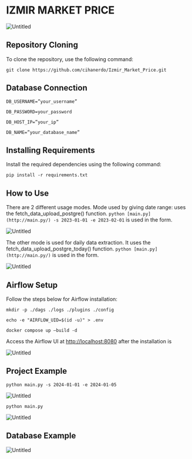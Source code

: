 # IZMIR MARKET PRICE

![Untitled](IZMIR%20MARKET%20PRICE%2096073c7e82a34f9eb3d3bd347e0d1c53/Untitled.gif)

## Repository Cloning

To clone the repository, use the following command:

`git clone https://github.com/cihanerdo/Izmir_Market_Price.git`

## Database Connection

`DB_USERNAME=”your_username”`

`DB_PASSWORD=your_password`

`DB_HOST_IP=”your_ip”`

`DB_NAME=”your_database_name”`

## Installing Requirements

Install the required dependencies using the following command:

`pip install -r requirements.txt`

## How to Use

There are 2 different usage modes.
Mode used by giving date range:
uses the fetch_data_upload_postgre() function.
`python [main.py](http://main.py/) -s 2023-01-01 -e 2023-02-01`
is used in the form.

![Untitled](IZMIR%20MARKET%20PRICE%2096073c7e82a34f9eb3d3bd347e0d1c53/Untitled.png)

The other mode is used for daily data extraction.
It uses the fetch_data_upload_postgre_today() function.
`python [main.py](http://main.py/)`
is used in the form.

![Untitled](IZMIR%20MARKET%20PRICE%2096073c7e82a34f9eb3d3bd347e0d1c53/Untitled%201.png)

## Airflow Setup

Follow the steps below for Airflow installation:

`mkdir -p ./dags ./logs ./plugins ./config`

`echo -e "AIRFLOW_UID=$(id -u)" > .env`

`docker compose up —build -d`

Access the Airflow UI at [http://localhost:8080](http://localhost:8080/) after the installation is 

![Untitled](IZMIR%20MARKET%20PRICE%2096073c7e82a34f9eb3d3bd347e0d1c53/Untitled%202.png)

## **Project Example**

`python main.py -s 2024-01-01 -e 2024-01-05`

![Untitled](IZMIR%20MARKET%20PRICE%2096073c7e82a34f9eb3d3bd347e0d1c53/Untitled%203.png)

`python main.py`

![Untitled](IZMIR%20MARKET%20PRICE%2096073c7e82a34f9eb3d3bd347e0d1c53/Untitled%204.png)

## Database Example

![Untitled](IZMIR%20MARKET%20PRICE%2096073c7e82a34f9eb3d3bd347e0d1c53/Untitled%205.png)
